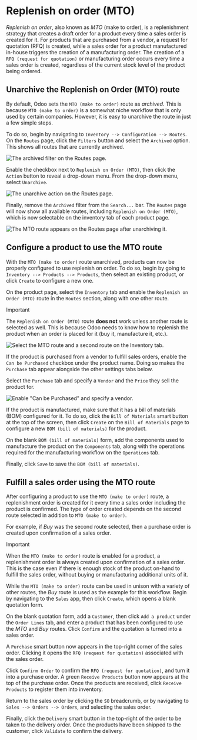 # Replenish on order (MTO)

*Replenish on order*, also known as *MTO* (make to order), is a
replenishment strategy that creates a draft order for a product every
time a sales order is created for it. For products that are purchased
from a vendor, a request for quotation (RFQ) is created, while a sales
order for a product manufactured in-house triggers the creation of a
manufacturing order. The creation of a `RFQ (request for quotation)` or
manufacturing order occurs every time a sales order is created,
regardless of the current stock level of the product being ordered.

## Unarchive the Replenish on Order (MTO) route

By default, Odoo sets the `MTO (make to order)` route as *archived*.
This is because `MTO (make to order)` is a somewhat niche workflow that
is only used by certain companies. However, it is easy to unarchive the
route in just a few simple steps.

To do so, begin by navigating to `Inventory --> Configuration -->
Routes`. On the `Routes` page, click the `Filters` button and select the
`Archived` option. This shows all routes that are currently archived.

![The archived filter on the Routes page.](mto/archived-filter.png)

Enable the checkbox next to `Replenish on Order (MTO)`, then click the
`Action` button to reveal a drop-down menu. From the drop-down menu,
select `Unarchive`.

![The unarchive action on the Routes page.](mto/unarchive-button.png)

Finally, remove the `Archived` filter from the `Search...` bar. The
`Routes` page will now show all available routes, including `Replenish
on Order
(MTO)`, which is now selectable on the inventory tab of each product
page.

![The MTO route appears on the Routes page after unarchiving
it.](mto/unarchived-mto.png)

## Configure a product to use the MTO route

With the `MTO (make to order)` route unarchived, products can now be
properly configured to use replenish on order. To do so, begin by going
to `Inventory --> Products --> Products`, then select an existing
product, or click `Create` to configure a new one.

On the product page, select the `Inventory` tab and enable the
`Replenish on
Order (MTO)` route in the `Routes` section, along with one other route.

<div class="important">

<div class="title">

Important

</div>

The `Replenish on Order (MTO)` route **does not** work unless another
route is selected as well. This is because Odoo needs to know how to
replenish the product when an order is placed for it (buy it,
manufacture it, etc.).

</div>

![Select the MTO route and a second route on the Inventory
tab.](mto/select-routes.png)

If the product is purchased from a vendor to fulfill sales orders,
enable the `Can be
Purchased` checkbox under the product name. Doing so makes the
`Purchase` tab appear alongside the other settings tabs below.

Select the `Purchase` tab and specify a `Vendor` and the `Price` they
sell the product for.

![Enable "Can be Purchased" and specify a
vendor.](mto/specify-vendor.png)

If the product is manufactured, make sure that it has a bill of
materials (BOM) configured for it. To do so, click the `Bill of
Materials` smart button at the top of the screen, then click `Create` on
the `Bill of Materials` page to configure a new `BOM (bill of
materials)` for the product.

On the blank `BOM (bill of materials)` form, add the components used to
manufacture the product on the `Components` tab, along with the
operations required for the manufacturing workflow on the `Operations`
tab.

Finally, click `Save` to save the `BOM (bill of materials)`.

## Fulfill a sales order using the MTO route

After configuring a product to use the `MTO (make to order)` route, a
replenishment order is created for it every time a sales order including
the product is confirmed. The type of order created depends on the
second route selected in addition to `MTO (make to order)`.

For example, if *Buy* was the second route selected, then a purchase
order is created upon confirmation of a sales order.

<div class="important">

<div class="title">

Important

</div>

When the `MTO (make to order)` route is enabled for a product, a
replenishment order is always created upon confirmation of a sales
order. This is the case even if there is enough stock of the product
on-hand to fulfill the sales order, without buying or manufacturing
additional units of it.

</div>

While the `MTO (make to order)` route can be used in unison with a
variety of other routes, the *Buy* route is used as the example for this
workflow. Begin by navigating to the `Sales` app, then click `Create`,
which opens a blank quotation form.

On the blank quotation form, add a `Customer`, then click `Add a
product` under the `Order Lines` tab, and enter a product that has been
configured to use the *MTO* and *Buy* routes. Click `Confirm` and the
quotation is turned into a sales order.

A `Purchase` smart button now appears in the top-right corner of the
sales order. Clicking it opens the `RFQ (request for quotation)`
associated with the sales order.

Click `Confirm Order` to confirm the `RFQ (request for quotation)`, and
turn it into a purchase order. A green `Receive Products` button now
appears at the top of the purchase order. Once the products are
received, click `Receive Products` to register them into inventory.

Return to the sales order by clicking the `SO` breadcrumb, or by
navigating to `Sales --> Orders --> Orders`, and selecting the sales
order.

Finally, click the `Delivery` smart button in the top-right of the order
to be taken to the delivery order. Once the products have been shipped
to the customer, click `Validate` to confirm the delivery.
